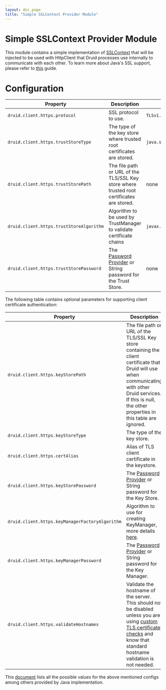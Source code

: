 ```yaml
---
layout: doc_page
title: "Simple SSLContext Provider Module"
---
```


<!--
  ~ Licensed to the Apache Software Foundation (ASF) under one
  ~ or more contributor license agreements.  See the NOTICE file
  ~ distributed with this work for additional information
  ~ regarding copyright ownership.  The ASF licenses this file
  ~ to you under the Apache License, Version 2.0 (the
  ~ "License"); you may not use this file except in compliance
  ~ with the License.  You may obtain a copy of the License at
  ~
  ~   http://www.apache.org/licenses/LICENSE-2.0
  ~
  ~ Unless required by applicable law or agreed to in writing,
  ~ software distributed under the License is distributed on an
  ~ "AS IS" BASIS, WITHOUT WARRANTIES OR CONDITIONS OF ANY
  ~ KIND, either express or implied.  See the License for the
  ~ specific language governing permissions and limitations
  ~ under the License.
  -->

# Simple SSLContext Provider Module

This module contains a simple implementation of [SSLContext](http://docs.oracle.com/javase/8/docs/api/javax/net/ssl/SSLContext.html)
that will be injected to be used with HttpClient that Druid processes use internally to communicate with each other. To learn more about
Java's SSL support, please refer to [this](http://docs.oracle.com/javase/8/docs/technotes/guides/security/jsse/JSSERefGuide.html) guide.

# Configuration

|Property|Description|Default|Required|
|--------|-----------|-------|--------|
|`druid.client.https.protocol`|SSL protocol to use.|`TLSv1.2`|no|
|`druid.client.https.trustStoreType`|The type of the key store where trusted root certificates are stored.|`java.security.KeyStore.getDefaultType()`|no|
|`druid.client.https.trustStorePath`|The file path or URL of the TLS/SSL Key store where trusted root certificates are stored.|none|yes|
|`druid.client.https.trustStoreAlgorithm`|Algorithm to be used by TrustManager to validate certificate chains|`javax.net.ssl.TrustManagerFactory.getDefaultAlgorithm()`|no|
|`druid.client.https.trustStorePassword`|The [Password Provider](../../operations/password-provider.html) or String password for the Trust Store.|none|yes|

The following table contains optional parameters for supporting client certificate authentication:

|Property|Description|Default|Required|
|--------|-----------|-------|--------|
|`druid.client.https.keyStorePath`|The file path or URL of the TLS/SSL Key store containing the client certificate that Druid will use when communicating with other Druid services. If this is null, the other properties in this table are ignored.|none|yes|
|`druid.client.https.keyStoreType`|The type of the key store.|none|yes|
|`druid.client.https.certAlias`|Alias of TLS client certificate in the keystore.|none|yes|
|`druid.client.https.keyStorePassword`|The [Password Provider](../../operations/password-provider.html) or String password for the Key Store.|none|no|
|`druid.client.https.keyManagerFactoryAlgorithm`|Algorithm to use for creating KeyManager, more details [here](https://docs.oracle.com/javase/7/docs/technotes/guides/security/jsse/JSSERefGuide.html#KeyManager).|`javax.net.ssl.KeyManagerFactory.getDefaultAlgorithm()`|no|
|`druid.client.https.keyManagerPassword`|The [Password Provider](../../operations/password-provider.html) or String password for the Key Manager.|none|no|
|`druid.client.https.validateHostnames`|Validate the hostname of the server. This should not be disabled unless you are using [custom TLS certificate checks](../../operations/tls-support.html#custom-tls-certificate-checks) and know that standard hostname validation is not needed.|true|no|

This [document](http://docs.oracle.com/javase/8/docs/technotes/guides/security/StandardNames.html) lists all the possible
values for the above mentioned configs among others provided by Java implementation.
